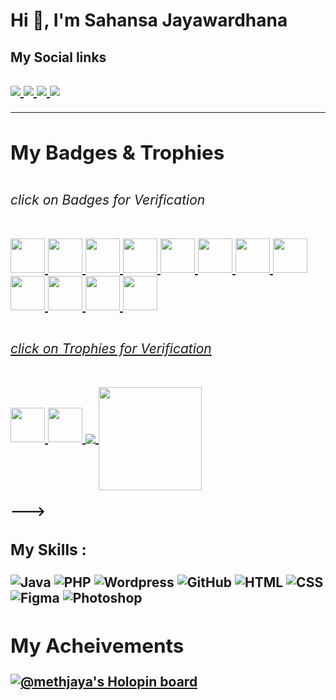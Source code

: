 

<div>
            <h1 align="left">Hi 👋,  I'm Sahansa Jayawardhana</h1>
            
<h2 aling="left">
            My Social links
            <br>
<h2/>
   <a href="https://www.linkedin.com/in/sahansajay/">
  <img src="https://img.shields.io/badge/-Sahansa_Jayawardhana-blue?style=flat-square&logo=Linkedin&logoColor=white&link=https://www.linkedin.com/in/sahansajay" />
</a>
<a href="mailto:methjaya252@gmail.com">
<img src="https://img.shields.io/badge/-methjaya252@gmail.com-c14438?style=flat-square&logo=Gmail&logoColor=white&link=mailto:methjaya252@gmail.com" />
</a>
<a href="https://dev.to/lahiruroot">
<img src="https://img.shields.io/badge/DEV.to-methjaya-black" />
</a>
<a href="https://github.com/methjaya">
  <img src="https://img.shields.io/github/followers/methjaya?label=Follow&style=social" />
</a>
<div/>                    
<hr>
            

<h2 aling="left">
            My Badges & Trophies         
<h2/><h6>click on Badges for Verification</h6>
<a href="https://learn.microsoft.com/en-us/training/achievements/learn.wwl.train-evaluate-regression-models.badge?username=SahansaJayawardhana-4867">
<img src="https://learn.microsoft.com/learn/achievements/train-and-evaluate-regression-models.svg"width=55px align="right/>
</a>
<a href="https://learn.microsoft.com/en-us/training/achievements/learn.wwl.explore-analyze-data-with-python.badge?username=SahansaJayawardhana-4867">
<img src="https://learn.microsoft.com/learn/achievements/explore-and-analyze-data-with-python.svg"width=55px align="right />
</a>
<a href="https://learn.microsoft.com/en-us/training/achievements/learn.wwl.train-evaluate-classification-models.badge?username=SahansaJayawardhana-4867">
<img src="https://learn.microsoft.com/learn/achievements/train-and-evaluate-classification-models.svg"width=55px align="right />
</a>
<a href="https://learn.microsoft.com/en-us/training/achievements/learn.wwl.train-evaluate-cluster-models.badge?username=SahansaJayawardhana-4867">
<img src="https://learn.microsoft.com/learn/achievements/train-and-evaluate-clustering-models.svg"width=55px align="right />
</a>
<a href="https://learn.microsoft.com/en-us/training/achievements/learn.wwl.train-evaluate-deep-learn-models.badge?username=SahansaJayawardhana-4867">
<img src="https://learn.microsoft.com/learn/achievements/train-and-evaluate-deep-learning-models.svg"width=55px align="right />
</a>
<a href="https://learn.microsoft.com/en-us/training/achievements/learn.wwl.use-automated-machine-learning.badge?username=SahansaJayawardhana-4867">
<img src="https://learn.microsoft.com/learn/achievements/use-automated-machine-learning.svg"width=55px align="right />
</a>

<a href="https://learn.microsoft.com/en-us/training/achievements/learn.wwl.create-regression-model-azure-machine-learning-designer.badge?username=SahansaJayawardhana-4867">
<img src="https://learn.microsoft.com/learn/achievements/create-regression-model-azure-machine-learning-designer.svg"width=55px align="right />
</a>
<a href="https://learn.microsoft.com/en-us/training/achievements/learn.wwl.create-classification-model-with-azure-machine-learning-designer.badge?username=SahansaJayawardhana-4867">
<img src="https://learn.microsoft.com/learn/achievements/create-classification-model-azure-machine-learning-designer.svg"width=55px align="right />
</a>
<a href="https://learn.microsoft.com/en-us/training/achievements/learn.wwl.create-classification-model-with-azure-machine-learning-designer.badge?username=SahansaJayawardhana-4867">
<img src="https://learn.microsoft.com/learn/achievements/create-classification-model-azure-machine-learning-designer.svg"width=55px align="right />
</a>
<a href="https://learn.microsoft.com/en-us/training/achievements/learn.wwl.create-clustering-model-azure-machine-learning-designer.badge?username=SahansaJayawardhana-4867">
<img src="https://learn.microsoft.com/learn/achievements/create-clustering-model-azure-machine-learning-designer.svg" width=55px align="right/>
</a>
<a href="https://learn.microsoft.com/en-us/training/achievements/learn.wwl.create-clustering-model-azure-machine-learning-designer.badge?username=SahansaJayawardhana-4867">
<img src="https://learn.microsoft.com/learn/achievements/create-clustering-model-azure-machine-learning-designer.svg"width=55px align="right />
</a>
<a href="https://learn.microsoft.com/en-us/training/achievements/learn.data-ai.intro-to-azure-machine-learning-service.badge?username=SahansaJayawardhana-4867">
<img src="https://learn.microsoft.com/learn/achievements/intro-to-azure-machine-learning-service-badge.svg"width=55px align="right />
</a>



<h2 aling="left">
                 
<h2/><h6>click on Trophies for Verification</h6>
                       
<a href="https://learn.microsoft.com/en-us/training/achievements/learn.wwl.create-machine-learn-models.trophy?username=SahansaJayawardhana-4867">
<img src="https://learn.microsoft.com/learn/achievements/create-machine-learning-models.svg" width=55px align="right/>
</a>
<a href="https://learn.microsoft.com/en-us/training/achievements/learn.wwl.create-no-code-predictive-models-with-azure-machine-learning.trophy?username=SahansaJayawardhana-4867">
<img src="https://learn.microsoft.com/learn/achievements/create-no-code-predictive-models-with-azure-machine-learning.svg"width=55px align="right />
</a>

<br><br>           
             
<!--- 
<p align="center">
  <a href="https://github.com/anuraghazra/github-readme-stats">
    <img
      align="center"
      src="https://github-readme-stats.vercel.app/api/top-langs/?username=lahiruroot&layout=compact&exclude_repo=PingMeRN"
    />
  </a>
  <a href="https://github.com/anuraghazra/github-readme-stats">
    <img
      align="center"
      height="165"
      src="https://github-readme-stats.vercel.app/api?username=lahiruroot&count_private=true&show_icons=true&custom_title=Github%20Status&hide=issues"
    />
  </a>
</p> 
--->
                       
### My Skills : <br/>
            
            
  

            

<!--- 
![React](https://img.shields.io/badge/-React.js-2088FF?style=flat-square&logo=react)
![Flutter](https://img.shields.io/badge/-Flutter-02569B?style=flat-square&logo=flutter)
![Git](https://img.shields.io/badge/-Git-black?style=flat-square&logo=git)
![Github Actions](http://img.shields.io/badge/-Github%20Actions-2088FF?style=flat-square&logo=github-actions&logoColor=ffffff)
![AzureCloud](https://img.shields.io/badge/Microsoft%20Azure-02569B?style=flat-square&logo=microsoft-azure)
![Google Cloud](https://img.shields.io/badge/Google%20Cloud-black?style=flat-square&logo=google-cloud)
--->
![Java](https://img.shields.io/badge/-Java-red?style=flat-square&logo=java)
![PHP](https://img.shields.io/badge/PHP-black?style=flat-square&logo=php)
![Wordpress](https://img.shields.io/badge/Wordpress-1572B6?style=flat-square&logo=wordpress)
![GitHub](https://img.shields.io/badge/-GitHub-181717?style=flat-square&logo=github)
![HTML](https://img.shields.io/badge/-HTML-orange?style=flat-square&logo=html)
![CSS](https://img.shields.io/badge/-CSS-yellow?style=flat-square&logo=css)
![Figma](https://img.shields.io/badge/-FIGMA-blueviolet?style=flat-square&logo=figma)
![Photoshop](https://img.shields.io/badge/-Photoshop-blue?style=flat-square&logo=Photoshop)

<h2> My Acheivements </h2>
            
[![@methjaya's Holopin board](https://holopin.io/api/user/board?user=methjaya)](https://www.holopin.io/@methjaya)
 <!--
[![Sahansa's GitHub stats](https://github-readme-stats.vercel.app/api?username=methjaya)](https://github.com/methjaya/github-readme-stats)
  
[![Top Langs](https://github-readme-stats.vercel.app/api/top-langs/?username=methjaya)](https://github.com/methjaya/github-readme-stats)

-->








